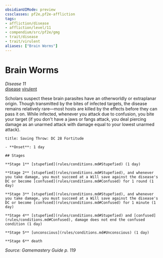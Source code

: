 ```yaml
---
obsidianUIMode: preview
cssclasses: pf2e,pf2e-affliction
tags:
- affliction/disease
- affliction/level/11
- compendium/src/pf2e/gmg
- trait/disease
- trait/virulent
aliases: ["Brain Worms"]
---
```

# Brain Worms
*Disease 11*  
[disease](rules/traits/disease.md "Disease Effect Trait")  [virulent](rules/traits/virulent.md "Virulent Item Trait")  

Scholars suspect these brain parasites have an otherworldly or extraplanar origin. Though transmitted by the bites of infected targets, the disease remains relatively rare—most hosts are killed by the effects before they can pass it on. While infected, whenever you attack due to confusion, you bite your target (if you don't have a jaws or fangs attack, you deal piercing damage as an unarmed attack with damage equal to your lowest unarmed attack).

```ad-inline-affliction
title: Saving Throw: DC 28 Fortitude

- **Onset**: 1 day

## Stages

**Stage 1** [stupefied](rules/conditions.md#Stupefied) (1 day)

**Stage 2** [stupefied](rules/conditions.md#Stupefied), and whenever you take damage, you must succeed at a Will save against the disease's DC or become [confused](rules/conditions.md#Confused) for 1 round (1 day)

**Stage 3** [stupefied](rules/conditions.md#Stupefied), and whenever you take damage, you must succeed at a Will save against the disease's DC or become [confused](rules/conditions.md#Confused) for 1 minute (1 day)

**Stage 4** [stupefied](rules/conditions.md#Stupefied) and [confused](rules/conditions.md#Confused), damage does not end the confused condition (1 day)

**Stage 5** [unconscious](rules/conditions.md#Unconscious) (1 day)

**Stage 6** death
```

*Source: Gamemastery Guide p. 119*
